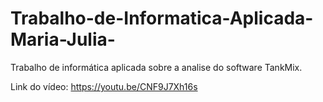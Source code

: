 # Trabalho-de-Informatica-Aplicada-Maria-Julia-
Trabalho de informática aplicada sobre a analise do software TankMix.
 
Link do vídeo: https://youtu.be/CNF9J7Xh16s
